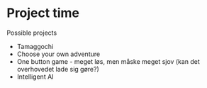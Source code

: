 # Project time



Possible projects

- Tamaggochi
- Choose your own adventure
- One button game - meget løs, men måske meget sjov (kan det overhovedet lade sig gøre?)
- Intelligent AI

